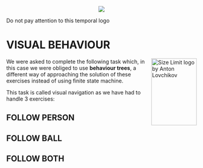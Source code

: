 <p align="center"><a href="https://www.youtube.com/channel/UC4Loc3tyy1vvGsMoBC5KCSw" target="_blank">
    <img src="https://symfony.com/logos/symfony_black_02.svg">
</a></p>
Do not pay attention to this temporal logo

# VISUAL BEHAVIOUR
<img src="https://ai.github.io/size-limit/logo.svg" align="right"
     alt="Size Limit logo by Anton Lovchikov" width="120" height="178">
     
We were asked to complete the following task which, in this case we were obliged to use **behaviour trees**, a different way of approaching the solution of these exercises instead of using finite state machine.

This task is called visual navigation as we have had to handle 3 exercises:

## FOLLOW PERSON
## FOLLOW BALL

## FOLLOW BOTH




